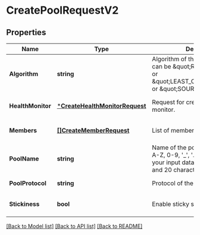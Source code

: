 # CreatePoolRequestV2

## Properties
Name | Type | Description | Notes
------------ | ------------- | ------------- | -------------
**Algorithm** | **string** | Algorithm of the pool. The algorithm can be \&quot;ROUND_ROBIN\&quot; or \&quot;LEAST_CONNECTIONS\&quot; or \&quot;SOURCE_IP\&quot; | [default to null]
**HealthMonitor** | [***CreateHealthMonitorRequest**](CreateHealthMonitorRequest.md) | Request for creating health check monitor. | [optional] [default to null]
**Members** | [**[]CreateMemberRequest**](CreateMemberRequest.md) | List of members of the pool. | [optional] [default to null]
**PoolName** | **string** | Name of the pool. Only letters (a-z, A-Z, 0-9, &#39;_&#39;, &#39;.&#39;) are allowed and your input data must be between 6 and 20 characters. | [default to null]
**PoolProtocol** | **string** | Protocol of the pool. | [default to null]
**Stickiness** | **bool** | Enable sticky sessions. | [optional] [default to null]

[[Back to Model list]](../README.md#documentation-for-models) [[Back to API list]](../README.md#documentation-for-api-endpoints) [[Back to README]](../README.md)


